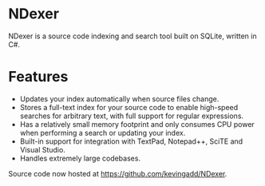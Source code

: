 # NDexer #
NDexer is a source code indexing and search tool built on SQLite, written in C#.

# Features #
  * Updates your index automatically when source files change.
  * Stores a full-text index for your source code to enable high-speed searches for arbitrary text, with full support for regular expressions.
  * Has a relatively small memory footprint and only consumes CPU power when performing a search or updating your index.
  * Built-in support for integration with TextPad, Notepad++, SciTE and Visual Studio.
  * Handles extremely large codebases.

Source code now hosted at https://github.com/kevingadd/NDexer.